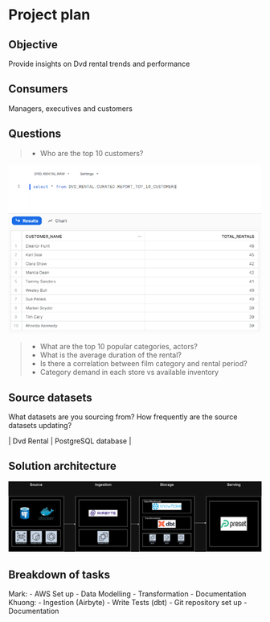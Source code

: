 # Project plan 

## Objective 
Provide insights on Dvd rental trends and performance

## Consumers 
Managers, executives and customers

## Questions 
> - Who are the top 10 customers?

![images/Question1.png](images/Question1.png)

> - What are the top 10 popular categories, actors?
> - What is the average duration of the rental?
> - Is there a correlation between film category and rental period?
> - Category demand in each store vs available inventory

## Source datasets 
What datasets are you sourcing from? How frequently are the source datasets updating?

| Dvd Rental | PostgreSQL database |

## Solution architecture
![images/Solution-Architecture-Project-2.png](images/Solution-Architecture-Project-2.png)

## Breakdown of tasks 
Mark:
    - AWS Set up
    - Data Modelling
    - Transformation
    - Documentation
Khuong:
    - Ingestion (Airbyte)
    - Write Tests (dbt)
    - Git repository set up
    - Documentation
